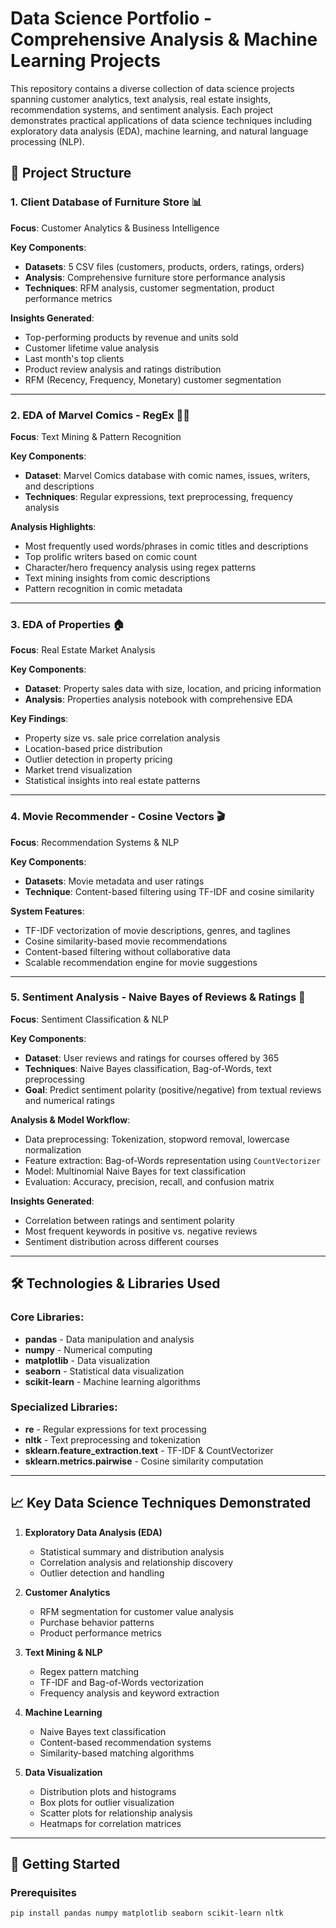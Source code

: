 # Data Science Portfolio - Comprehensive Analysis & Machine Learning Projects

This repository contains a diverse collection of data science projects spanning customer analytics, text analysis, real estate insights, recommendation systems, and sentiment analysis. Each project demonstrates practical applications of data science techniques including exploratory data analysis (EDA), machine learning, and natural language processing (NLP).

## 📁 Project Structure

### 1. **Client Database of Furniture Store** 📊
**Focus**: Customer Analytics & Business Intelligence

**Key Components**:
- **Datasets**: 5 CSV files (customers, products, orders, ratings, orders)
- **Analysis**: Comprehensive furniture store performance analysis
- **Techniques**: RFM analysis, customer segmentation, product performance metrics

**Insights Generated**:
- Top-performing products by revenue and units sold
- Customer lifetime value analysis
- Last month's top clients
- Product review analysis and ratings distribution
- RFM (Recency, Frequency, Monetary) customer segmentation

---

### 2. **EDA of Marvel Comics - RegEx** 🦸‍♂️
**Focus**: Text Mining & Pattern Recognition

**Key Components**:
- **Dataset**: Marvel Comics database with comic names, issues, writers, and descriptions
- **Techniques**: Regular expressions, text preprocessing, frequency analysis

**Analysis Highlights**:
- Most frequently used words/phrases in comic titles and descriptions
- Top prolific writers based on comic count
- Character/hero frequency analysis using regex patterns
- Text mining insights from comic descriptions
- Pattern recognition in comic metadata

---

### 3. **EDA of Properties** 🏠
**Focus**: Real Estate Market Analysis

**Key Components**:
- **Dataset**: Property sales data with size, location, and pricing information
- **Analysis**: Properties analysis notebook with comprehensive EDA

**Key Findings**:
- Property size vs. sale price correlation analysis
- Location-based price distribution
- Outlier detection in property pricing
- Market trend visualization
- Statistical insights into real estate patterns

---

### 4. **Movie Recommender - Cosine Vectors** 🎬
**Focus**: Recommendation Systems & NLP

**Key Components**:
- **Datasets**: Movie metadata and user ratings
- **Technique**: Content-based filtering using TF-IDF and cosine similarity

**System Features**:
- TF-IDF vectorization of movie descriptions, genres, and taglines
- Cosine similarity-based movie recommendations
- Content-based filtering without collaborative data
- Scalable recommendation engine for movie suggestions

---

### 5. **Sentiment Analysis - Naive Bayes of Reviews & Ratings** 💬
**Focus**: Sentiment Classification & NLP

**Key Components**:
- **Dataset**: User reviews and ratings for courses offered by 365
- **Techniques**: Naive Bayes classification, Bag-of-Words, text preprocessing
- **Goal**: Predict sentiment polarity (positive/negative) from textual reviews and numerical ratings

**Analysis & Model Workflow**:
- Data preprocessing: Tokenization, stopword removal, lowercase normalization
- Feature extraction: Bag-of-Words representation using `CountVectorizer`
- Model: Multinomial Naive Bayes for text classification
- Evaluation: Accuracy, precision, recall, and confusion matrix

**Insights Generated**:
- Correlation between ratings and sentiment polarity
- Most frequent keywords in positive vs. negative reviews
- Sentiment distribution across different courses

---

## 🛠️ Technologies & Libraries Used

### Core Libraries:
- **pandas** - Data manipulation and analysis  
- **numpy** - Numerical computing  
- **matplotlib** - Data visualization  
- **seaborn** - Statistical data visualization  
- **scikit-learn** - Machine learning algorithms  

### Specialized Libraries:
- **re** - Regular expressions for text processing  
- **nltk** - Text preprocessing and tokenization  
- **sklearn.feature_extraction.text** - TF-IDF & CountVectorizer  
- **sklearn.metrics.pairwise** - Cosine similarity computation  

---

## 📈 Key Data Science Techniques Demonstrated

1. **Exploratory Data Analysis (EDA)**
   - Statistical summary and distribution analysis
   - Correlation analysis and relationship discovery
   - Outlier detection and handling

2. **Customer Analytics**
   - RFM segmentation for customer value analysis
   - Purchase behavior patterns
   - Product performance metrics

3. **Text Mining & NLP**
   - Regex pattern matching
   - TF-IDF and Bag-of-Words vectorization
   - Frequency analysis and keyword extraction

4. **Machine Learning**
   - Naive Bayes text classification
   - Content-based recommendation systems
   - Similarity-based matching algorithms

5. **Data Visualization**
   - Distribution plots and histograms
   - Box plots for outlier visualization
   - Scatter plots for relationship analysis
   - Heatmaps for correlation matrices

---

## 🚀 Getting Started

### Prerequisites
```bash
pip install pandas numpy matplotlib seaborn scikit-learn nltk
